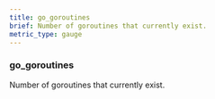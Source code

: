 ```yaml
---
title: go_goroutines
brief: Number of goroutines that currently exist.
metric_type: gauge
---
```

### go_goroutines

Number of goroutines that currently exist.